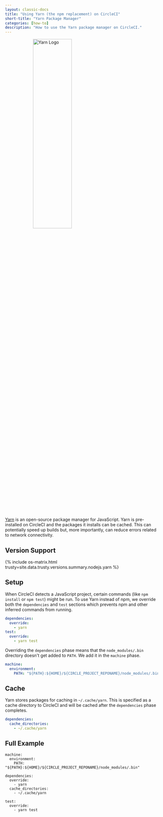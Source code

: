 ```yaml
---
layout: classic-docs
title: "Using Yarn (the npm replacement) on CircleCI"
short-title: "Yarn Package Manager"
categories: [how-to]
description: "How to use the Yarn package manager on CircleCI."
---
```


<img src="{{ site.baseurl }}/assets/img/logos/yarn-logo.svg" style="display:block;margin:15px auto;width:40%;min-width:320px;" alt="Yarn Logo" />

[Yarn][yarn-site] is an open-source package manager for JavaScript. Yarn is pre-installed on CircleCI and the packages it installs can be cached. This can potentially speed up builds but, more importantly, can reduce errors related to network connectivity.

[yarn-site]: https://yarnpkg.com/

## Version Support

{% include os-matrix.html trusty=site.data.trusty.versions.summary.nodejs.yarn %}

## Setup

When CircleCI detects a JavaScript project, certain commands (like `npm install` or `npm test`) might be run. To use Yarn instead of npm, we override both the `dependencies` and `test` sections which prevents npm and other inferred commands from running.

```yaml
dependencies:
  override:
    - yarn
test:
  override:
    - yarn test
```

Overriding the `dependencies` phase means that the `node_modules/.bin` directory doesn't get added to `PATH`. We add it in the `machine` phase.

```yaml
machine:
  environment:
    PATH: "${PATH}:${HOME}/${CIRCLE_PROJECT_REPONAME}/node_modules/.bin"
```

## Cache

Yarn stores packages for caching in `~/.cache/yarn`. This is specified as a cache directory to CircleCI and will be cached after the `dependencies` phase completes.

```yaml
dependencies:
  cache_directories:
    - ~/.cache/yarn
```

## Full Example

```
machine:
  environment:
    PATH: "${PATH}:${HOME}/${CIRCLE_PROJECT_REPONAME}/node_modules/.bin"

dependencies:
  override:
    - yarn
  cache_directories:
    - ~/.cache/yarn

test:
  override:
    - yarn test
```
